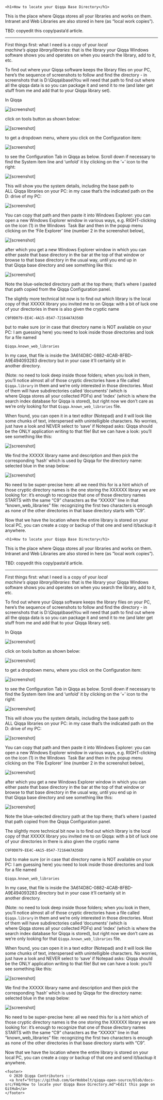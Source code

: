 <!doctype html>
<html lang="en">
  <head>
    <meta charset="utf-8">
    <meta name="viewport" content="width=device-width, initial-scale=1.0">
    
    <h1>How to locate your Qiqqa Base Directory</h1>
<p>This is the place where Qiqqa stores all your libraries and works on them. Intranet and Web Libraries are also stored in here (as “local work copies”).</p>
<p>TBD: copyedit this copy/pasta’d article.</p>
<hr>
<p>First things first: what I need is a copy of your <em>local machine’s qiqqa library/libraries</em>: that is the library your Qiqqa Windows software shows you and operates on when you search the library, add to it, etc.</p>
<p>To find out where your Qiqqa software keeps the library files on your PC, here’s the sequence of screenshots to follow and find the directory - in screenshots that is D:\Qiqqa\base\You will need that path to find out where all the qiqqa data is so you can package it and send it to me (and later get stuff from me and add that to your Qiqqa library set).</p>
<p>In Qiqqa</p>
<p><img src="./images/htlyqbd1.png" alt="[screenshot]"></p>
<p>click on tools button as shown below:</p>
<p><img src="./images/htlyqbd2.png" alt="[screenshot]"></p>
<p>to get a dropdown menu, where you click on the Configuration item:</p>
<p><img src="./images/htlyqbd3.png" alt="[screenshot]"></p>
<p>to see the Configuration Tab in Qiqqa as below. Scroll down if necessary to find the System item line and ‘unfold’ it by clicking on the ‘+’ icon to the right:</p>
<p><img src="./images/htlyqbd4.png" alt="[screenshot]"></p>
<p>This will show you the system details, including the base path to ALL Qiqqa libraries on your PC: in my case that’s the indicated path on the D: drive of my PC:</p>
<p><img src="./images/htlyqbd5.png" alt="[screenshot]"></p>
<p>You can copy that path and then paste it into Windows Explorer: you can open a new Windows Explorer window in various ways, e.g. RIGHT-clicking on the icon (1) in the Windows  Task Bar and then in the popup menu clicking on the ‘File Explorer’ line (number 2 in the screenshot below),</p>
<p><img src="./images/htlyqbd6.png" alt="[screenshot]"></p>
<p>after which you get a new Windows Explorer window in which you can either paste that base directory in the bar at the top of that window or browse to that base directory in the usual way, until you end up in that Qiqqa base directory and see something like this:</p>
<p><img src="./images/htlyqbd7.png" alt="[screenshot]"></p>
<p>Note the blue-selected directory path at the top there; that’s where I pasted that path copied from the Qiqqa Configuration panel.</p>
<p>The slightly more technical bit now is to find out which library is the local copy of that XXXXX library you invited me to on Qiqqa:
with a bit of luck one of your directories in there is also given the cryptic name</p>
<pre><code>C9F0D079-EE4C-4A15-8547-72164A7A356D
</code></pre>
<p>but to make sure (or in case that directory name is NOT available on your PC: I am guessing here) you need to look inside those directories and look for a file named</p>
<pre><code>Qiqqa.known_web_libraries
</code></pre>
<p>In my case, that file is inside the 3A614D8C-0882-4CAB-8FBD-A9E494093283 directory but in your case it’ll certainly sit in another directory.</p>
<p>(Note: no need to look deep inside those folders; when you look in them, you’ll notice almost all of those cryptic directories have a file called
<code>Qiqqa.library</code>
in them and we’re only interested in those directories. Most of them will have subdirectories called ‘documents’ (which is where Qiqqa stores all your collected PDFs) and ‘index’ (which is where the search index database for Qiqqa is stored), but right now we don’t care as we’re only looking for that
<code>Qiqqa.known_web_libraries</code>
file.</p>
<p>When found, you can open it in a text editor (Notepad) and it will look like some chunks of text, interspersed with unintelligible characters. No worries, just have a look and NEVER select to ‘save’ if Notepad asks: Qiqqa should be the ONLY application writing to that file! But we can have a look: you’ll see something like this:</p>
<p><img src="./images/htlyqbd8.png" alt="[screenshot]"></p>
<p>We find the XXXXX library name and description and then pick the corresponding ‘hash’ which is used by Qiqqa for the directory name: selected blue in the snap below:</p>
<p><img src="./images/htlyqbd9.png" alt="[screenshot]"></p>
<p>No need to be super-precise here: all we need this for is a hint which of those cryptic directory names is the one storing the XXXXXX library we are looking for: it’s enough to recognize that one of those directory names STARTS with the same “C9” characters as the “XXXXX” line in that “known_web_libraries” file: recognizing the first two characters is enough as none of the other directories in that base directory starts with “C9”.</p>
<p>Now that we have the location where the entire library is stored on your local PC, you can create a copy or backup of that one and send it/backup it anywhere.</p>

  </head>
  <body>

    <h1>How to locate your Qiqqa Base Directory</h1>
<p>This is the place where Qiqqa stores all your libraries and works on them. Intranet and Web Libraries are also stored in here (as “local work copies”).</p>
<p>TBD: copyedit this copy/pasta’d article.</p>
<hr>
<p>First things first: what I need is a copy of your <em>local machine’s qiqqa library/libraries</em>: that is the library your Qiqqa Windows software shows you and operates on when you search the library, add to it, etc.</p>
<p>To find out where your Qiqqa software keeps the library files on your PC, here’s the sequence of screenshots to follow and find the directory - in screenshots that is D:\Qiqqa\base\You will need that path to find out where all the qiqqa data is so you can package it and send it to me (and later get stuff from me and add that to your Qiqqa library set).</p>
<p>In Qiqqa</p>
<p><img src="./images/htlyqbd1.png" alt="[screenshot]"></p>
<p>click on tools button as shown below:</p>
<p><img src="./images/htlyqbd2.png" alt="[screenshot]"></p>
<p>to get a dropdown menu, where you click on the Configuration item:</p>
<p><img src="./images/htlyqbd3.png" alt="[screenshot]"></p>
<p>to see the Configuration Tab in Qiqqa as below. Scroll down if necessary to find the System item line and ‘unfold’ it by clicking on the ‘+’ icon to the right:</p>
<p><img src="./images/htlyqbd4.png" alt="[screenshot]"></p>
<p>This will show you the system details, including the base path to ALL Qiqqa libraries on your PC: in my case that’s the indicated path on the D: drive of my PC:</p>
<p><img src="./images/htlyqbd5.png" alt="[screenshot]"></p>
<p>You can copy that path and then paste it into Windows Explorer: you can open a new Windows Explorer window in various ways, e.g. RIGHT-clicking on the icon (1) in the Windows  Task Bar and then in the popup menu clicking on the ‘File Explorer’ line (number 2 in the screenshot below),</p>
<p><img src="./images/htlyqbd6.png" alt="[screenshot]"></p>
<p>after which you get a new Windows Explorer window in which you can either paste that base directory in the bar at the top of that window or browse to that base directory in the usual way, until you end up in that Qiqqa base directory and see something like this:</p>
<p><img src="./images/htlyqbd7.png" alt="[screenshot]"></p>
<p>Note the blue-selected directory path at the top there; that’s where I pasted that path copied from the Qiqqa Configuration panel.</p>
<p>The slightly more technical bit now is to find out which library is the local copy of that XXXXX library you invited me to on Qiqqa:
with a bit of luck one of your directories in there is also given the cryptic name</p>
<pre><code>C9F0D079-EE4C-4A15-8547-72164A7A356D
</code></pre>
<p>but to make sure (or in case that directory name is NOT available on your PC: I am guessing here) you need to look inside those directories and look for a file named</p>
<pre><code>Qiqqa.known_web_libraries
</code></pre>
<p>In my case, that file is inside the 3A614D8C-0882-4CAB-8FBD-A9E494093283 directory but in your case it’ll certainly sit in another directory.</p>
<p>(Note: no need to look deep inside those folders; when you look in them, you’ll notice almost all of those cryptic directories have a file called
<code>Qiqqa.library</code>
in them and we’re only interested in those directories. Most of them will have subdirectories called ‘documents’ (which is where Qiqqa stores all your collected PDFs) and ‘index’ (which is where the search index database for Qiqqa is stored), but right now we don’t care as we’re only looking for that
<code>Qiqqa.known_web_libraries</code>
file.</p>
<p>When found, you can open it in a text editor (Notepad) and it will look like some chunks of text, interspersed with unintelligible characters. No worries, just have a look and NEVER select to ‘save’ if Notepad asks: Qiqqa should be the ONLY application writing to that file! But we can have a look: you’ll see something like this:</p>
<p><img src="./images/htlyqbd8.png" alt="[screenshot]"></p>
<p>We find the XXXXX library name and description and then pick the corresponding ‘hash’ which is used by Qiqqa for the directory name: selected blue in the snap below:</p>
<p><img src="./images/htlyqbd9.png" alt="[screenshot]"></p>
<p>No need to be super-precise here: all we need this for is a hint which of those cryptic directory names is the one storing the XXXXXX library we are looking for: it’s enough to recognize that one of those directory names STARTS with the same “C9” characters as the “XXXXX” line in that “known_web_libraries” file: recognizing the first two characters is enough as none of the other directories in that base directory starts with “C9”.</p>
<p>Now that we have the location where the entire library is stored on your local PC, you can create a copy or backup of that one and send it/backup it anywhere.</p>


    <footer>
      © 2020 Qiqqa Contributors ::
      <a href="https://github.com/GerHobbelt/qiqqa-open-source/blob/docs-src/FAQ/How to locate your Qiqqa Base Directory.md">Edit this page on GitHub</a>
    </footer>
  </body>
</html>
